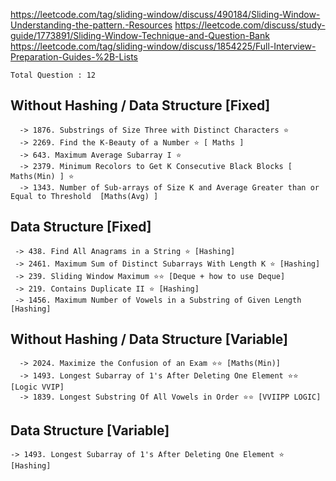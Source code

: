 https://leetcode.com/tag/sliding-window/discuss/490184/Sliding-Window-Understanding-the-pattern.-Resources
https://leetcode.com/discuss/study-guide/1773891/Sliding-Window-Technique-and-Question-Bank
https://leetcode.com/tag/sliding-window/discuss/1854225/Full-Interview-Preparation-Guides-%2B-Lists




`Total Question : 12`


## Without Hashing / Data Structure [Fixed]

```
  -> 1876. Substrings of Size Three with Distinct Characters ⭐
  -> 2269. Find the K-Beauty of a Number ⭐ [ Maths ]
  -> 643. Maximum Average Subarray I ⭐
  -> 2379. Minimum Recolors to Get K Consecutive Black Blocks [ Maths(Min) ] ⭐
  -> 1343. Number of Sub-arrays of Size K and Average Greater than or Equal to Threshold  [Maths(Avg) ]
```



##  Data Structure [Fixed]

```
 -> 438. Find All Anagrams in a String ⭐ [Hashing]
 -> 2461. Maximum Sum of Distinct Subarrays With Length K ⭐ [Hashing]
 -> 239. Sliding Window Maximum ⭐⭐ [Deque + how to use Deque]
 -> 219. Contains Duplicate II ⭐ [Hashing]
 -> 1456. Maximum Number of Vowels in a Substring of Given Length [Hashing]
```



## Without Hashing / Data Structure [Variable]

```
  -> 2024. Maximize the Confusion of an Exam ⭐⭐ [Maths(Min)]
  -> 1493. Longest Subarray of 1's After Deleting One Element ⭐⭐ [Logic VVIP]
  -> 1839. Longest Substring Of All Vowels in Order ⭐⭐ [VVIIPP LOGIC]

```



##  Data Structure [Variable]
```
-> 1493. Longest Subarray of 1's After Deleting One Element ⭐ [Hashing]
```





